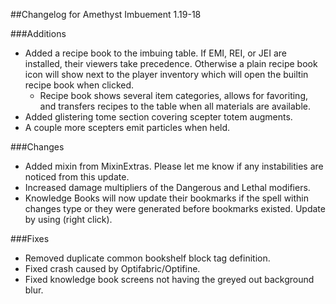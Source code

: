 ##Changelog for Amethyst Imbuement 1.19-18

###Additions
* Added a recipe book to the imbuing table. If EMI, REI, or JEI are installed, their viewers take precedence. Otherwise a plain recipe book icon will show next to the player inventory which will open the builtin recipe book when clicked.
    * Recipe book shows several item categories, allows for favoriting, and transfers recipes to the table when all materials are available.
* Added glistering tome section covering scepter totem augments.
* A couple more scepters emit particles when held.

###Changes
* Added mixin from MixinExtras. Please let me know if any instabilities are noticed from this update.
* Increased damage multipliers of the Dangerous and Lethal modifiers.
* Knowledge Books will now update their bookmarks if the spell within changes type or they were generated before bookmarks existed. Update by using (right click).

###Fixes
* Removed duplicate common bookshelf block tag definition.
* Fixed crash caused by Optifabric/Optifine.
* Fixed knowledge book screens not having the greyed out background blur.